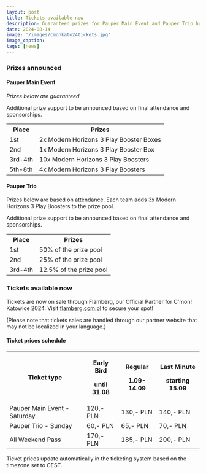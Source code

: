 ```yaml
---
layout: post
title: Tickets available now
description: Guaranteed prizes for Pauper Main Event and Pauper Trio have been announced. Tickets available now!
date: 2024-08-14
image: '/images/cmonkato24tickets.jpg'
image_caption:
tags: [news]
---
```


### Prizes announced

#### Pauper Main Event

<em>Prizes below are guaranteed.</em>

Additional prize support to be announced based on final attendance and sponsorships.

<div class="table-container">
  <table>
    <tr><th>Place</th><th>Prizes</th></tr>
    <tr><td>1st</td><td>2x Modern Horizons 3 Play Booster Boxes</td></tr>
    <tr><td>2nd</td><td>1x Modern Horizons 3 Play Booster Box</td></tr>
    <tr><td>3rd-4th</td><td>10x Modern Horizons 3 Play Boosters</td></tr>
    <tr><td>5th-8th</td><td>4x Modern Horizons 3 Play Boosters</td></tr>
  </table>
</div>

#### Pauper Trio

Prizes below are based on attendance. Each team adds 3x Modern Horizons 3 Play Boosters to the prize pool.

Additional prize support to be announced based on final attendance and sponsorships.

<div class="table-container">
  <table>
    <tr><th>Place</th><th>Prizes</th></tr>
    <tr><td>1st</td><td>50% of the prize pool</td></tr>
    <tr><td>2nd</td><td>25% of the prize pool</td></tr>
    <tr><td>3rd-4th</td><td>12.5% of the prize pool</td></tr>
  </table>
</div>

### Tickets available now

Tickets are now on sale through Flamberg, our Official Partner for C'mon! Katowice 2024. Visit <a href="https://flamberg.com.pl/pl/search?text=c%27mon+katowice" target="_blank">flamberg.com.pl</a> to secure your spot! 

(Please note that tickets sales are handled through our partner website that may not be localized in your language.)

#### Ticket prices schedule

<div class="table-container">
  <table>
    <tr><th>Ticket type</th><th><p>Early Bird</p><p>until 31.08</p></th><th><p>Regular</p><p>1.09-14.09</p></th><th><p>Last Minute</p><p>starting 15.09</p></th></tr>
    <tr><td>Pauper Main Event - Saturday</td><td>120,- PLN</td><td>130,- PLN</td><td>140,- PLN</td></tr>
    <tr><td>Pauper Trio - Sunday</td><td>60,- PLN</td><td>65,- PLN</td><td>70,- PLN</td></tr>
    <tr><td>All Weekend Pass</td><td>170,- PLN</td><td>185,- PLN</td><td>200,- PLN</td></tr>
  </table>
</div>

Ticket prices update automatically in the ticketing system based on the timezone set to CEST.
